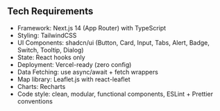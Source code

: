 ## Tech Requirements
- Framework: Next.js 14 (App Router) with TypeScript
- Styling: TailwindCSS
- UI Components: shadcn/ui (Button, Card, Input, Tabs, Alert, Badge, Switch, Tooltip, Dialog)
- State: React hooks only
- Deployment: Vercel-ready (zero config)
- Data Fetching: use async/await + fetch wrappers
- Map library: Leaflet.js with react-leaflet
- Charts: Recharts
- Code style: clean, modular, functional components, ESLint + Prettier conventions
